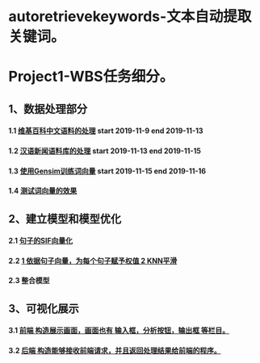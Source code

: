 # autoretrievekeywords-文本自动提取关键词。

# Project1-WBS任务细分。

## 1、数据处理部分

  #### 1.1 [维基百科中文语料的处理](https://github.com/Oscarjia/autoretrievekeywords/blob/master/1.1wikiwordsprocess.md) start 2019-11-9 end 2019-11-13
 
  #### 1.2 [汉语新闻语料库的处理](https://github.com/Oscarjia/autoretrievekeywords/blob/master/1.2chinesenewscorpus.md) start 2019-11-13 end 2019-11-15
 
  #### 1.3 [使用Gensim训练词向量](https://github.com/Oscarjia/autoretrievekeywords/blob/master/1.3gensimtrain.md) start 2019-11-15 end 2019-11-16
 
  #### 1.4 [测试词向量的效果](https://github.com/Oscarjia/autoretrievekeywords/blob/master/1.4testwordvect.md)
 
## 2、建立模型和模型优化

 #### 2.1 [句子的SIF向量化](https://github.com/Oscarjia/autoretrievekeywords/blob/master/2.1SIF.md)
 
 #### 2.2 [1 依据句子向量，为每个句子赋予权值 2 KNN平滑](https://github.com/Oscarjia/autoretrievekeywords/blob/master/2.2weight.md)
 
 #### 2.3  整合模型
 
## 3、可视化展示

 #### 3.1 [前端 构造展示画面，画面也有 输入框，分析按钮，输出框 等栏目。](https://github.com/Oscarjia/autoretrievekeywords/blob/master/3.1displayhtml.md) 
 
 #### 3.2 [后端 构造能够接收前端请求，并且返回处理结果给前端的程序。](https://github.com/Oscarjia/autoretrievekeywords/blob/master/3.2backprocessrequest.md)
 
